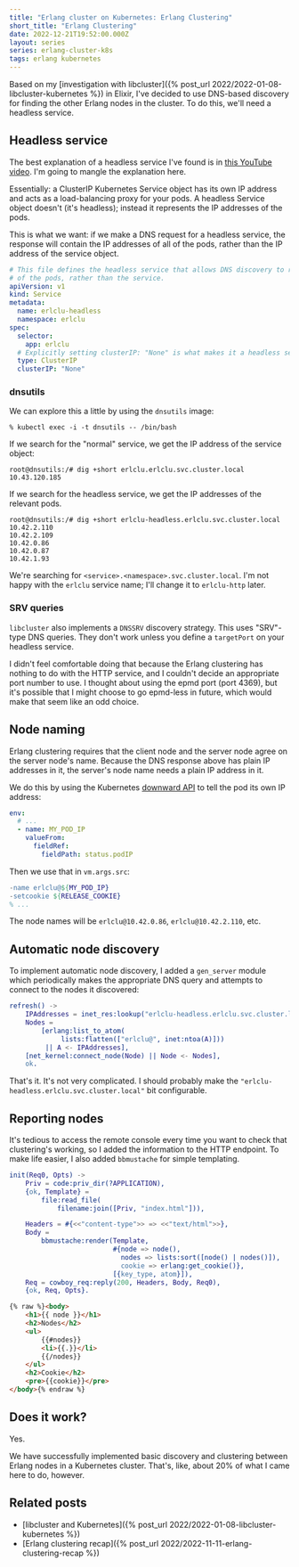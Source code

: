 ```yaml
---
title: "Erlang cluster on Kubernetes: Erlang Clustering"
short_title: "Erlang Clustering"
date: 2022-12-21T19:52:00.000Z
layout: series
series: erlang-cluster-k8s
tags: erlang kubernetes
---
```


Based on my [investigation with libcluster]({% post_url 2022/2022-01-08-libcluster-kubernetes %}) in Elixir, I've
decided to use DNS-based discovery for finding the other Erlang nodes in the cluster. To do this, we'll need a headless
service.

## Headless service

The best explanation of a headless service I've found is in [this YouTube video](https://www.youtube.com/watch?v=T4Z7visMM4E&t=778s). I'm going to mangle the explanation here.

Essentially: a ClusterIP Kubernetes Service object has its own IP address and acts as a load-balancing proxy for your
pods. A headless Service object doesn't (it's headless); instead it represents the IP addresses of the pods.

This is what we want: if we make a DNS request for a headless service, the response will contain the IP addresses of all
of the pods, rather than the IP address of the service object.

```yaml
# This file defines the headless service that allows DNS discovery to return all
# of the pods, rather than the service.
apiVersion: v1
kind: Service
metadata:
  name: erlclu-headless
  namespace: erlclu
spec:
  selector:
    app: erlclu
  # Explicitly setting clusterIP: "None" is what makes it a headless service.
  type: ClusterIP
  clusterIP: "None"
```

### dnsutils

We can explore this a little by using the `dnsutils` image:

```
% kubectl exec -i -t dnsutils -- /bin/bash
```

If we search for the "normal" service, we get the IP address of the service object:

```
root@dnsutils:/# dig +short erlclu.erlclu.svc.cluster.local
10.43.120.185
```

If we search for the headless service, we get the IP addresses of the relevant pods.

```
root@dnsutils:/# dig +short erlclu-headless.erlclu.svc.cluster.local
10.42.2.110
10.42.2.109
10.42.0.86
10.42.0.87
10.42.1.93
```

We're searching for `<service>.<namespace>.svc.cluster.local`. I'm not happy with the `erlclu` service name; I'll change
it to `erlclu-http` later.

### SRV queries

`libcluster` also implements a `DNSSRV` discovery strategy. This uses "SRV"-type DNS queries. They don't work unless you
define a `targetPort` on your headless service.

I didn't feel comfortable doing that because the Erlang clustering has nothing to do with the HTTP service, and I
couldn't decide an appropriate port number to use. I thought about using the epmd port (port 4369), but it's possible
that I might choose to go epmd-less in future, which would make that seem like an odd choice.

## Node naming

Erlang clustering requires that the client node and the server node agree on the server node's name. Because the DNS
response above has plain IP addresses in it, the server's node name needs a plain IP address in it.

We do this by using the Kubernetes [downward API](https://kubernetes.io/docs/concepts/workloads/pods/downward-api/) to
tell the pod its own IP address:

```yaml
env:
  # ...
  - name: MY_POD_IP
    valueFrom:
      fieldRef:
        fieldPath: status.podIP
```

Then we use that in `vm.args.src`:

```erlang
-name erlclu@${MY_POD_IP}
-setcookie ${RELEASE_COOKIE}
% ...
```

The node names will be `erlclu@10.42.0.86`, `erlclu@10.42.2.110`, etc.

## Automatic node discovery

To implement automatic node discovery, I added a `gen_server` module which periodically makes the appropriate DNS query and attempts to connect to the nodes it discovered:

```erlang
refresh() ->
    IPAddresses = inet_res:lookup("erlclu-headless.erlclu.svc.cluster.local", in, a),
    Nodes =
        [erlang:list_to_atom(
             lists:flatten(["erlclu@", inet:ntoa(A)]))
         || A <- IPAddresses],
    [net_kernel:connect_node(Node) || Node <- Nodes],
    ok.
```

That's it. It's not very complicated. I should probably make the `"erlclu-headless.erlclu.svc.cluster.local"` bit
configurable.

## Reporting nodes

It's tedious to access the remote console every time you want to check that clustering's working, so I added the
information to the HTTP endpoint. To make life easier, I also added `bbmustache` for simple templating.

```erlang
init(Req0, Opts) ->
    Priv = code:priv_dir(?APPLICATION),
    {ok, Template} =
        file:read_file(
            filename:join([Priv, "index.html"])),

    Headers = #{<<"content-type">> => <<"text/html">>},
    Body =
        bbmustache:render(Template,
                          #{node => node(),
                            nodes => lists:sort([node() | nodes()]),
                            cookie => erlang:get_cookie()},
                          [{key_type, atom}]),
    Req = cowboy_req:reply(200, Headers, Body, Req0),
    {ok, Req, Opts}.
```

```html
{% raw %}<body>
    <h1>{{ node }}</h1>
    <h2>Nodes</h2>
    <ul>
        {{#nodes}}
        <li>{{.}}</li>
        {{/nodes}}
    </ul>
    <h2>Cookie</h2>
    <pre>{{cookie}}</pre>
</body>{% endraw %}
```

## Does it work?

Yes.

We have successfully implemented basic discovery and clustering between Erlang nodes in a Kubernetes cluster. That's,
like, about 20% of what I came here to do, however.

## Related posts

- [libcluster and Kubernetes]({% post_url 2022/2022-01-08-libcluster-kubernetes %})
- [Erlang clustering recap]({% post_url 2022/2022-11-11-erlang-clustering-recap %})
